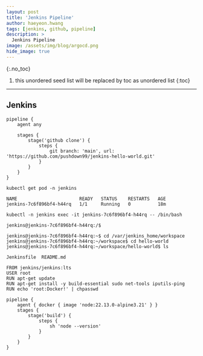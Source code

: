 ```yaml
---
layout: post
title: 'Jenkins Pipeline' 
author: haeyeon.hwang
tags: [jenkins, github, pipeline]
description: >
  Jenkins Pipeline 
image: /assets/img/blog/argocd.png
hide_image: true
---
```



{:.no_toc}
1. this unordered seed list will be replaced by toc as unordered list
{:toc}

---

## Jenkins


~~~console
pipeline {
    agent any

    stages {
        stage('github clone') {
            steps {
                git branch: 'main', url: 'https://github.com/pushdown99/jenkins-hello-world.git'
            }
        }
    }
}
~~~

~~~console
kubectl get pod -n jenkins

NAME                       READY   STATUS    RESTARTS   AGE
jenkins-7c6f896bf4-h44rq   1/1     Running   0          18m
~~~

~~~console
kubectl -n jenkins exec -it jenkins-7c6f896bf4-h44rq -- /bin/bash

jenkins@jenkins-7c6f896bf4-h44rq:/$
~~~

~~~console
jenkins@jenkins-7c6f896bf4-h44rq:~$ cd /var/jenkins_home/workspace
jenkins@jenkins-7c6f896bf4-h44rq:~/workspace$ cd hello-world
jenkins@jenkins-7c6f896bf4-h44rq:~/workspace/hello-world$ ls

Jenkinsfile  README.md
~~~

~~~console
FROM jenkins/jenkins:lts
USER root
RUN apt-get update
RUN apt-get install -y build-essential sudo net-tools iputils-ping
RUN echo 'root:Docker!' | chpasswd
~~~

~~~console
pipeline {
    agent { docker { image 'node:22.13.0-alpine3.21' } }
    stages {
        stage('build') {
            steps {
                sh 'node --version'
            }
        }
    }
}
~~~